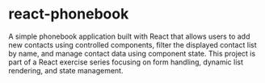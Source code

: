 # react-phonebook
A simple phonebook application built with React that allows users to add new contacts using controlled components, filter the displayed contact list by name, and manage contact data using component state. This project is part of a React exercise series focusing on form handling, dynamic list rendering, and state management.
